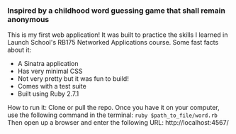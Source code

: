 ### Inspired by a childhood word guessing game that shall remain anonymous

This is my first web application! It was built to practice the skills I learned in Launch School's RB175 Networked Applications course. Some fast facts about it:
- A Sinatra application
- Has very minimal CSS
- Not very pretty but it was fun to build!
- Comes with a test suite
- Built using Ruby 2.7.1

How to run it:
Clone or pull the repo. Once you have it on your computer, use the following command in the terminal:
`ruby $path_to_file/word.rb`
Then open up a browser and enter the following URL:
http://localhost:4567/
